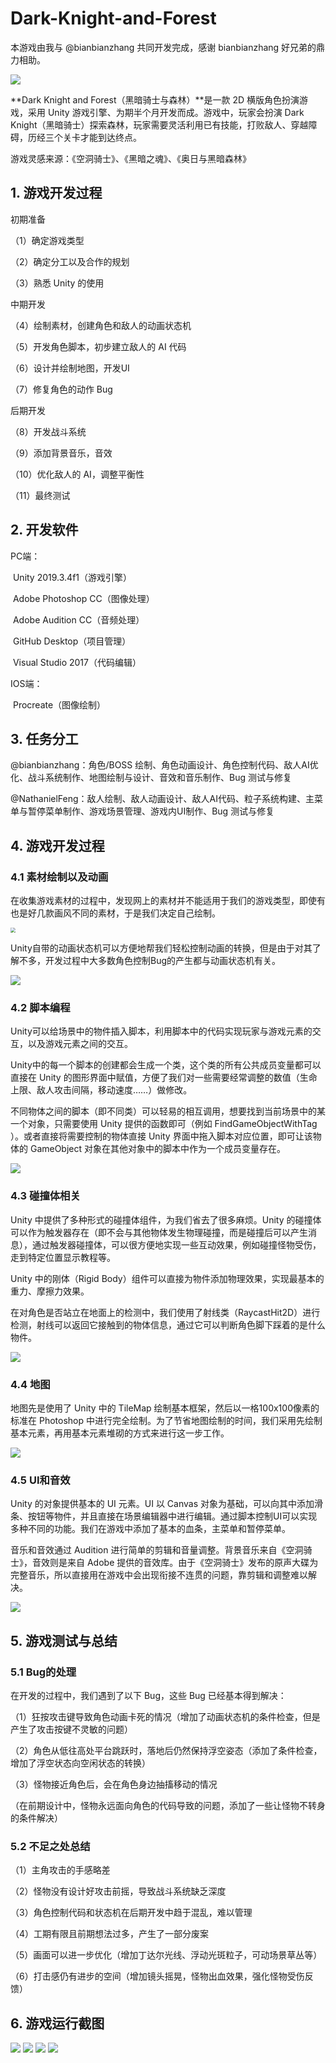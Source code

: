 # Dark-Knight-and-Forest

本游戏由我与 @bianbianzhang 共同开发完成，感谢 bianbianzhang 好兄弟的鼎力相助。

<img src="https://github.com/NathanielFeng/Dark-Knight-and-Forest/Images/img1.png"/>

**Dark Knight and Forest（黑暗骑士与森林）**是一款 2D 横版角色扮演游戏，采用 Unity 游戏引擎、为期半个月开发而成。游戏中，玩家会扮演 Dark Knight（黑暗骑士）探索森林，玩家需要灵活利用已有技能，打败敌人、穿越障碍，历经三个关卡才能到达终点。

游戏灵感来源：《空洞骑士》、《黑暗之魂》、《奥日与黑暗森林》



## 1. 游戏开发过程

初期准备

（1）确定游戏类型

（2）确定分工以及合作的规划

（3）熟悉 Unity 的使用

中期开发 

（4）绘制素材，创建角色和敌人的动画状态机

（5）开发角色脚本，初步建立敌人的 AI 代码

（6）设计并绘制地图，开发UI

（7）修复角色的动作 Bug

后期开发

（8）开发战斗系统

（9）添加背景音乐，音效

（10）优化敌人的 AI，调整平衡性

（11）最终测试



## 2. 开发软件

PC端：

​	Unity 2019.3.4f1（游戏引擎）

​	Adobe Photoshop CC（图像处理）

​	Adobe Audition CC（音频处理）

​	GitHub Desktop（项目管理）

​	Visual Studio 2017（代码编辑）

IOS端：

​	Procreate（图像绘制）



## 3. 任务分工

@bianbianzhang：角色/BOSS 绘制、角色动画设计、角色控制代码、敌人AI优化、战斗系统制作、地图绘制与设计、音效和音乐制作、Bug 测试与修复

@NathanielFeng：敌人绘制、敌人动画设计、敌人AI代码、粒子系统构建、主菜单与暂停菜单制作、游戏场景管理、游戏内UI制作、Bug 测试与修复



## 4. 游戏开发过程

### 4.1 素材绘制以及动画

在收集游戏素材的过程中，发现网上的素材并不能适用于我们的游戏类型，即使有也是好几款画风不同的素材，于是我们决定自己绘制。

<img src="https://github.com/NathanielFeng/Dark-Knight-and-Forest/Images/img2.gif" style="zoom:50%;" />

Unity自带的动画状态机可以方便地帮我们轻松控制动画的转换，但是由于对其了解不多，开发过程中大多数角色控制Bug的产生都与动画状态机有关。

<img src="https://github.com/NathanielFeng/Dark-Knight-and-Forest/Images/img3.png"/>

### 4.2 脚本编程

Unity可以给场景中的物件插入脚本，利用脚本中的代码实现玩家与游戏元素的交互，以及游戏元素之间的交互。

Unity中的每一个脚本的创建都会生成一个类，这个类的所有公共成员变量都可以直接在 Unity 的图形界面中赋值，方便了我们对一些需要经常调整的数值（生命上限、敌人攻击间隔，移动速度……）做修改。

不同物体之间的脚本（即不同类）可以轻易的相互调用，想要找到当前场景中的某一个对象，只需要使用 Unity 提供的函数即可（例如 FindGameObjectWithTag ）。或者直接将需要控制的物体直接 Unity 界面中拖入脚本对应位置，即可让该物体的 GameObject 对象在其他对象中的脚本中作为一个成员变量存在。

<img src="https://github.com/NathanielFeng/Dark-Knight-and-Forest/Images/img4.png"/>

### 4.3 碰撞体相关

Unity 中提供了多种形式的碰撞体组件，为我们省去了很多麻烦。Unity 的碰撞体可以作为触发器存在（即不会与其他物体发生物理碰撞，而是碰撞后可以产生消息），通过触发器碰撞体，可以很方便地实现一些互动效果，例如碰撞怪物受伤，走到特定位置显示教程等。

Unity 中的刚体（Rigid Body）组件可以直接为物件添加物理效果，实现最基本的重力、摩擦力效果。

在对角色是否站立在地面上的检测中，我们使用了射线类（RaycastHit2D）进行检测，射线可以返回它接触到的物体信息，通过它可以判断角色脚下踩着的是什么物件。

<img src="https://github.com/NathanielFeng/Dark-Knight-and-Forest/Images/img5.png"/>

### 4.4 地图

地图先是使用了 Unity 中的 TileMap 绘制基本框架，然后以一格100x100像素的标准在 Photoshop 中进行完全绘制。为了节省地图绘制的时间，我们采用先绘制基本元素，再用基本元素堆砌的方式来进行这一步工作。

<img src="https://github.com/NathanielFeng/Dark-Knight-and-Forest/Images/img6.png"/>

### 4.5 UI和音效

Unity 的对象提供基本的 UI 元素。UI 以 Canvas 对象为基础，可以向其中添加滑条、按钮等物件，并且直接在场景编辑器中进行编辑。通过脚本控制UI可以实现多种不同的功能。我们在游戏中添加了基本的血条，主菜单和暂停菜单。

音乐和音效通过 Audition 进行简单的剪辑和音量调整。背景音乐来自《空洞骑士》，音效则是来自 Adobe 提供的音效库。由于《空洞骑士》发布的原声大碟为完整音乐，所以直接用在游戏中会出现衔接不连贯的问题，靠剪辑和调整难以解决。

<img src="https://github.com/NathanielFeng/Dark-Knight-and-Forest/Images/img7.png"/>



## 5. 游戏测试与总结

### 5.1 Bug的处理 

在开发的过程中，我们遇到了以下 Bug，这些 Bug 已经基本得到解决：

（1）狂按攻击键导致角色动画卡死的情况（增加了动画状态机的条件检查，但是产生了攻击按键不灵敏的问题）

（2）角色从低往高处平台跳跃时，落地后仍然保持浮空姿态（添加了条件检查，增加了浮空状态向空闲状态的转换）

（3）怪物接近角色后，会在角色身边抽搐移动的情况

​    （在前期设计中，怪物永远面向角色的代码导致的问题，添加了一些让怪物不转身的条件解决）

### 5.2 不足之处总结

（1）主角攻击的手感略差

（2）怪物没有设计好攻击前摇，导致战斗系统缺乏深度

（3）角色控制代码和状态机在后期开发中趋于混乱，难以管理

（4）工期有限且前期想法过多，产生了一部分废案

（5）画面可以进一步优化（增加丁达尔光线、浮动光斑粒子，可动场景草丛等）

（6）打击感仍有进步的空间（增加镜头摇晃，怪物出血效果，强化怪物受伤反馈）



## 6. 游戏运行截图

<img src="https://github.com/NathanielFeng/Dark-Knight-and-Forest/Images/img8.png"/>

<img src="https://github.com/NathanielFeng/Dark-Knight-and-Forest/Images/img9.png"/>

<img src="https://github.com/NathanielFeng/Dark-Knight-and-Forest/Images/img10.png"/>

<img src="https://github.com/NathanielFeng/Dark-Knight-and-Forest/Images/img11.png"/>